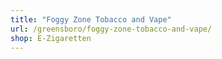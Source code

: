 ```yaml
---
title: "Foggy Zone Tobacco and Vape"
url: /greensboro/foggy-zone-tobacco-and-vape/
shop: E-Zigaretten
---
```

